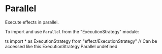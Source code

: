 # Parallel

Execute effects in parallel.

To import and use `Parallel` from the "ExecutionStrategy" module:

ts
import \* as ExecutionStrategy from "effect/ExecutionStrategy"
// Can be accessed like this
ExecutionStrategy.Parallel
undefined
